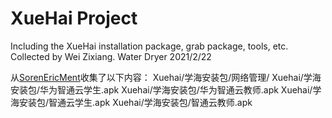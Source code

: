 # XueHai Project
Including the XueHai installation package, grab package, tools, etc. Collected by Wei Zixiang.
Water Dryer 2021/2/22




从[SorenEricMent](https://github.com/SorenEricMent)收集了以下内容：
Xuehai/学海安装包/网络管理/
Xuehai/学海安装包/华为智通云学生.apk
Xuehai/学海安装包/华为智通云教师.apk
Xuehai/学海安装包/智通云学生.apk
Xuehai/学海安装包/智通云教师.apk
